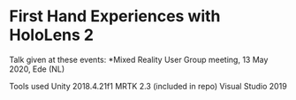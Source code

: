 # First Hand Experiences with HoloLens 2

Talk given at these events:
*Mixed Reality User Group meeting, 13 May 2020, Ede (NL)

Tools used
Unity 2018.4.21f1
MRTK 2.3 (included in repo)
Visual Studio 2019
